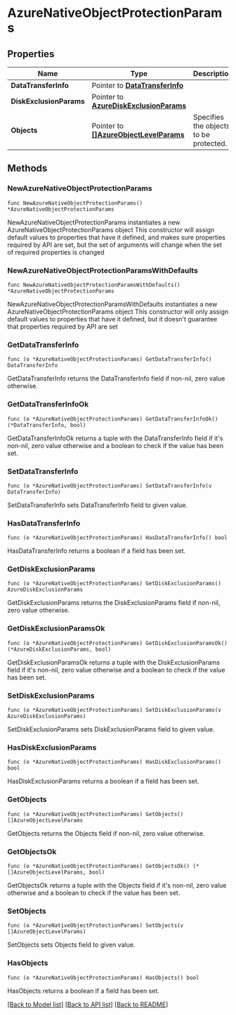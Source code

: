 # AzureNativeObjectProtectionParams

## Properties

Name | Type | Description | Notes
------------ | ------------- | ------------- | -------------
**DataTransferInfo** | Pointer to [**DataTransferInfo**](DataTransferInfo.md) |  | [optional] 
**DiskExclusionParams** | Pointer to [**AzureDiskExclusionParams**](AzureDiskExclusionParams.md) |  | [optional] 
**Objects** | Pointer to [**[]AzureObjectLevelParams**](AzureObjectLevelParams.md) | Specifies the objects to be protected. | [optional] 

## Methods

### NewAzureNativeObjectProtectionParams

`func NewAzureNativeObjectProtectionParams() *AzureNativeObjectProtectionParams`

NewAzureNativeObjectProtectionParams instantiates a new AzureNativeObjectProtectionParams object
This constructor will assign default values to properties that have it defined,
and makes sure properties required by API are set, but the set of arguments
will change when the set of required properties is changed

### NewAzureNativeObjectProtectionParamsWithDefaults

`func NewAzureNativeObjectProtectionParamsWithDefaults() *AzureNativeObjectProtectionParams`

NewAzureNativeObjectProtectionParamsWithDefaults instantiates a new AzureNativeObjectProtectionParams object
This constructor will only assign default values to properties that have it defined,
but it doesn't guarantee that properties required by API are set

### GetDataTransferInfo

`func (o *AzureNativeObjectProtectionParams) GetDataTransferInfo() DataTransferInfo`

GetDataTransferInfo returns the DataTransferInfo field if non-nil, zero value otherwise.

### GetDataTransferInfoOk

`func (o *AzureNativeObjectProtectionParams) GetDataTransferInfoOk() (*DataTransferInfo, bool)`

GetDataTransferInfoOk returns a tuple with the DataTransferInfo field if it's non-nil, zero value otherwise
and a boolean to check if the value has been set.

### SetDataTransferInfo

`func (o *AzureNativeObjectProtectionParams) SetDataTransferInfo(v DataTransferInfo)`

SetDataTransferInfo sets DataTransferInfo field to given value.

### HasDataTransferInfo

`func (o *AzureNativeObjectProtectionParams) HasDataTransferInfo() bool`

HasDataTransferInfo returns a boolean if a field has been set.

### GetDiskExclusionParams

`func (o *AzureNativeObjectProtectionParams) GetDiskExclusionParams() AzureDiskExclusionParams`

GetDiskExclusionParams returns the DiskExclusionParams field if non-nil, zero value otherwise.

### GetDiskExclusionParamsOk

`func (o *AzureNativeObjectProtectionParams) GetDiskExclusionParamsOk() (*AzureDiskExclusionParams, bool)`

GetDiskExclusionParamsOk returns a tuple with the DiskExclusionParams field if it's non-nil, zero value otherwise
and a boolean to check if the value has been set.

### SetDiskExclusionParams

`func (o *AzureNativeObjectProtectionParams) SetDiskExclusionParams(v AzureDiskExclusionParams)`

SetDiskExclusionParams sets DiskExclusionParams field to given value.

### HasDiskExclusionParams

`func (o *AzureNativeObjectProtectionParams) HasDiskExclusionParams() bool`

HasDiskExclusionParams returns a boolean if a field has been set.

### GetObjects

`func (o *AzureNativeObjectProtectionParams) GetObjects() []AzureObjectLevelParams`

GetObjects returns the Objects field if non-nil, zero value otherwise.

### GetObjectsOk

`func (o *AzureNativeObjectProtectionParams) GetObjectsOk() (*[]AzureObjectLevelParams, bool)`

GetObjectsOk returns a tuple with the Objects field if it's non-nil, zero value otherwise
and a boolean to check if the value has been set.

### SetObjects

`func (o *AzureNativeObjectProtectionParams) SetObjects(v []AzureObjectLevelParams)`

SetObjects sets Objects field to given value.

### HasObjects

`func (o *AzureNativeObjectProtectionParams) HasObjects() bool`

HasObjects returns a boolean if a field has been set.


[[Back to Model list]](../README.md#documentation-for-models) [[Back to API list]](../README.md#documentation-for-api-endpoints) [[Back to README]](../README.md)



